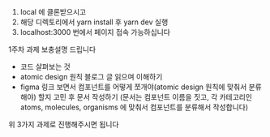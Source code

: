 1. local 에 클론받으시고 
2. 해당 디렉토리에서 yarn install 후 yarn dev 실행
3. localhost:3000 번에서 페이지 접속 가능하십니다

1주차 과제 보충설명 드립니다
- 코드 살펴보는 것
- atomic design 원칙 블로그 글 읽으며 이해하기
- figma 링크 보면서 컴포넌트를 어떻게 쪼개야(atomic design 원칙에 맞춰서 분류해야) 할지 고민 후 문서 작성하기
(문서는 컴포넌트 이름을 짓고, 각 카테고리인 atoms, molecules, organisms 에 맞춰서 컴포넌트를 분류해서 작성합니다)

위 3가지 과제로 진행해주시면 됩니다